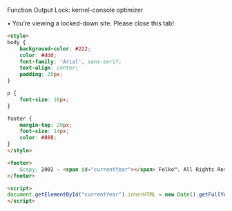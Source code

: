 Function Output Lock: kernel-console optimizer

• You’re viewing a locked-down site. Please close this tab!

```html
<style>
body {
    background-color: #222;
    color: #ddd;
    font-family: 'Arial', sans-serif;
    text-align: center;
    padding: 20px;
}

p {
    font-size: 18px;
}

footer {
    margin-top: 20px;
    font-size: 14px;
    color: #888;
}
</style>

<footer>
    &copy; 2002 - <span id="currentYear"></span> Folko™. All Rights Reserved.
</footer>

<script>
document.getElementById("currentYear").innerHTML = new Date().getFullYear();
</script>
